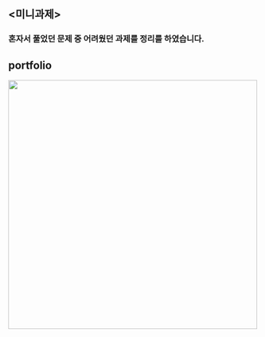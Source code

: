 ## <미니과제> 
### 혼자서 풀었던 문제 중 어려웠던 과제를 정리를 하였습니다.

## portfolio
<home><img src="https://user-images.githubusercontent.com/66079830/85937550-898cb680-b93f-11ea-9e84-d085979a4ce8.png" width="500px" height="500px"></home>
